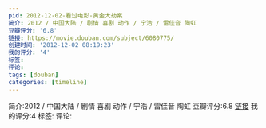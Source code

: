 ```yaml
---
pid: 2012-12-02-看过电影-黄金大劫案
简介: 2012 / 中国大陆 / 剧情 喜剧 动作 / 宁浩 / 雷佳音 陶虹
豆瓣评分: '6.8'
链接: https://movie.douban.com/subject/6080775/
创建时间: '2012-12-02 08:19:23'
我的评分: '4'
标签:
评论:
tags: [douban]
categories: [timeline]
---
```

简介:2012 / 中国大陆 / 剧情 喜剧 动作 / 宁浩 / 雷佳音 陶虹
豆瓣评分:6.8
[链接](https://movie.douban.com/subject/6080775/)
我的评分:4
标签:
评论:
